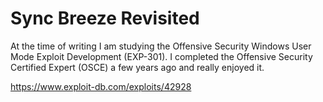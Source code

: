 # Sync Breeze Revisited

At the time of writing I am studying the Offensive Security Windows User Mode Exploit Development (EXP-301). I completed the Offensive Security Certified Expert (OSCE) a few years ago and really enjoyed it. 

https://www.exploit-db.com/exploits/42928
